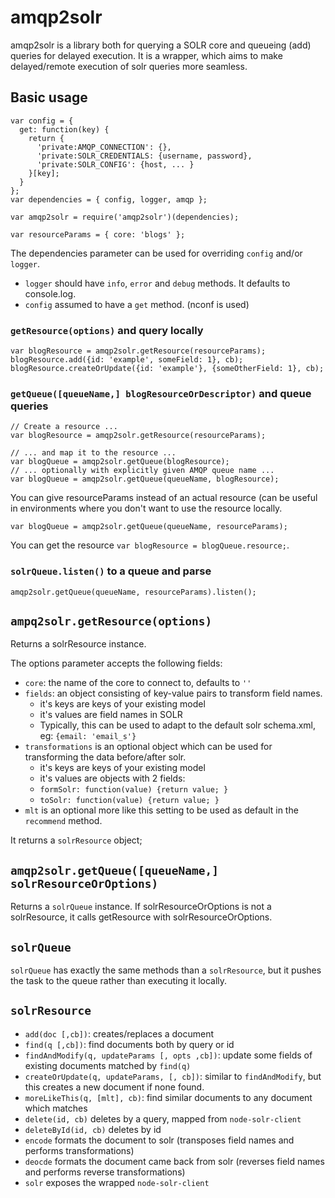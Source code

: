 # amqp2solr
amqp2solr is a library both for querying a SOLR core and queueing (add) queries for delayed execution. 
It is a wrapper, which aims to make delayed/remote execution of solr queries more seamless.

## Basic usage

    var config = {
      get: function(key) {
        return {
          'private:AMQP_CONNECTION': {},
          'private:SOLR_CREDENTIALS: {username, password},
          'private:SOLR_CONFIG': {host, ... }
        }[key];
      }
    };
    var dependencies = { config, logger, amqp };
    
    var amqp2solr = require('amqp2solr')(dependencies);
    
    var resourceParams = { core: 'blogs' };
    
The dependencies parameter can be used for overriding ``config`` and/or ``logger``.

- ``logger`` should have ``info``, ``error`` and ``debug`` methods. It defaults to console.log.
- ``config`` assumed to have a ``get`` method. (nconf is used)

### ``getResource(options)`` and query locally

    var blogResource = amqp2solr.getResource(resourceParams);
    blogResource.add({id: 'example', someField: 1}, cb);
    blogResource.createOrUpdate({id: 'example'}, {someOtherField: 1}, cb);

### ``getQueue([queueName,] blogResourceOrDescriptor)`` and queue queries 

    // Create a resource ...
    var blogResource = amqp2solr.getResource(resourceParams);
    
    // ... and map it to the resource ...
    var blogQueue = amqp2solr.getQueue(blogResource);
    // ... optionally with explicitly given AMQP queue name ...
    var blogQueue = amqp2solr.getQueue(queueName, blogResource);
    
You can give resourceParams instead of an actual resource (can be useful in environments where you don't want to use the resource locally.
    
    var blogQueue = amqp2solr.getQueue(queueName, resourceParams);
    
You can get the resource ``var blogResource = blogQueue.resource;``.
### ``solrQueue.listen()`` to a queue and parse 
    
    amqp2solr.getQueue(queueName, resourceParams).listen(); 

## ``ampq2solr.getResource(options)``
Returns a solrResource instance. 

The options parameter accepts the following fields:

- ``core``: the name of the core to connect to, defaults to ``''``
- ``fields``: an object consisting of key-value pairs to transform field names.
  - it's keys are keys of your existing model
  - it's values are field names in SOLR
  - Typically, this can be used to adapt to the default solr schema.xml, eg: ``{email: 'email_s'}``
- ``transformations`` is an optional object which can be used for transforming the data before/after solr.
  - it's keys are keys of your existing model
  - it's values are objects with 2 fields:
  - ``formSolr: function(value) {return value; }``
  - ``toSolr: function(value) {return value; }``
- ``mlt`` is an optional more like this setting to be used as default in the ``recommend`` method.

It returns a ``solrResource`` object;

## ``amqp2solr.getQueue([queueName,] solrResourceOrOptions)``

Returns a ``solrQueue`` instance. If solrResourceOrOptions is not a 
solrResource,
it calls getResource with solrResourceOrOptions.

## ``solrQueue``

``solrQueue`` has exactly the same methods than a ``solrResource``, but it pushes the task to the queue rather than executing it locally.

## ``solrResource``
- ``add(doc [,cb])``: creates/replaces a document
- ``find(q [,cb])``: find documents both by query or id
- ``findAndModify(q, updateParams [, opts ,cb])``: update some fields of existing documents matched by ``find(q)``
- ``createOrUpdate(q, updateParams, [, cb])``: similar to ``findAndModify``, but this creates a new document if none found.
- ``moreLikeThis(q, [mlt], cb)``: find similar documents to any document which matches
- ``delete(id, cb)`` deletes by a query, mapped from ``node-solr-client``
- ``deleteById(id, cb)`` deletes by id
- ``encode`` formats the document to solr (transposes field names and performs transformations)
- ``deocde`` formats the document came back from solr (reverses field names and performs reverse transformations)
- ``solr`` exposes the wrapped ``node-solr-client`` 